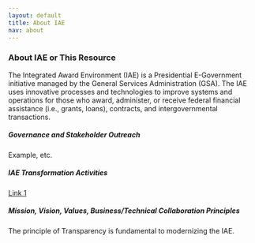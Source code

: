```yaml
---
layout: default
title: About IAE
nav: about
---
```


### About IAE or This Resource

The Integrated Award Environment (IAE) is a Presidential E-Government initiative managed by the General Services Administration (GSA). The IAE uses innovative processes and technologies to improve systems and operations for those who award, administer, or receive federal financial assistance (i.e., grants, loans), contracts, and intergovernmental transactions.

##### Governance and Stakeholder Outreach 

Example, etc.


##### IAE Transformation Activities
  [Link 1](www.gsa.gov)


##### Mission, Vision, Values, Business/Technical Collaboration Principles

The principle of Transparency is fundamental to modernizing the IAE. 





